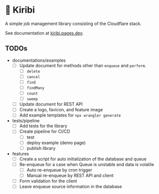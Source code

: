 # 🎇 Kiribi

A simple job management library consisting of the Cloudflare stack.

See documentation at [kiribi.pages.dev](https://kiribi.pages.dev/).

## TODOs

- documentations/examples
  - [ ] Update document for methods other than `enqueue` and `perform`.
    - [ ] `delete`
    - [ ] `cancel`
    - [ ] `find`
    - [ ] `findMany`
    - [ ] `count`
    - [ ] `sweep`
  - [ ] Update document for REST API
  - [ ] Create a logo, favicon, and feature image
  - [ ] Add example templates for `npx wrangler generate`
- tests/pipeline
  - [ ] Add tests for the library
  - [ ] Create pipeline for CI/CD
    - [ ] test
    - [ ] deploy example (demo page)
    - [ ] publish library
- features
  - [ ] Create a script for auto initialization of the database and queue
  - [ ] Re-enqueue for a case when Queue is unstable and data is volatile
    - [ ] Auto re-enqueue by cron trigger
    - [ ] Manual re-enqueue by REST API and client
  - [ ] Form validation for the client
  - [ ] Leave enqueue source information in the database
